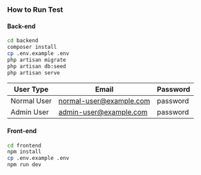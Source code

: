 ### How to Run Test

#### Back-end
```sh
cd backend
composer install
cp .env.example .env
php artisan migrate
php artisan db:seed
php artisan serve
```

| User Type     | Email                         | Password |
|---------------|-------------------------------|----------|
| Normal User   | normal-user@example.com       | password |
| Admin User    | admin-user@example.com        | password |


#### Front-end
```sh
cd frontend
npm install
cp .env.example .env
npm run dev
```
